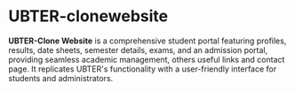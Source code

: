 # UBTER-clonewebsite
**UBTER-Clone Website** is a comprehensive student portal featuring profiles, results, date sheets, semester details, exams, and an admission portal, providing seamless academic management, others useful links and contact page. It replicates UBTER's functionality with a user-friendly interface for students and administrators. 
